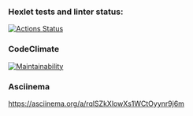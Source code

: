 ### Hexlet tests and linter status:
[![Actions Status](https://github.com/Olmianser/php-project-45/workflows/hexlet-check/badge.svg)](https://github.com/Olmianser/php-project-45/actions)

### CodeClimate
[![Maintainability](https://api.codeclimate.com/v1/badges/8ce2e83c101318b78267/maintainability)](https://codeclimate.com/github/Olmianser/php-project-45/maintainability)

### Asciinema
https://asciinema.org/a/rqlSZkXlowXs1WCtOyynr9j6m
